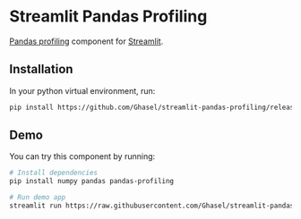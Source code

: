 # Streamlit Pandas Profiling

[Pandas profiling](https://github.com/pandas-profiling/pandas-profiling) component for [Streamlit](https://www.streamlit.io/).

## Installation

In your python virtual environment, run:

```sh
pip install https://github.com/Ghasel/streamlit-pandas-profiling/releases/download/0.0.1/streamlit_pandas_profiling-0.0.1-py3-none-any.whl
```

## Demo

You can try this component by running:

```sh
# Install dependencies
pip install numpy pandas pandas-profiling

# Run demo app
streamlit run https://raw.githubusercontent.com/Ghasel/streamlit-pandas-profiling/0.0.1/demo/streamlit_pandas_profiling_demo.py
```
